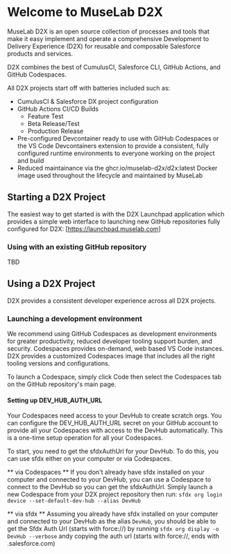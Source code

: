 # Welcome to MuseLab D2X

MuseLab D2X is an open source collection of processes and tools that make it easy implement and operate a comprehensive Development to Delivery Experience (D2X) for reusable and composable Salesforce products and services.

D2X combines the best of CumulusCI, Salesforce CLI, GitHub Actions, and GitHub Codespaces.

All D2X projects start off with batteries included such as:
* CumulusCI & Salesforce DX project configuration
* GitHub Actions CI/CD Builds
  * Feature Test
  * Beta Release/Test
  * Production Release
* Pre-configured Devcontainer ready to use with GitHub Codespaces or the VS Code Devcontainers extension to provide a consistent, fully configured runtime environments to everyone working on the project and build 
* Reduced maintainance via the ghcr.io/muselab-d2x/d2x:latest Docker image used throughout the lifecycle and maintained by MuseLab

## Starting a D2X Project

The easiest way to get started is with the D2X Launchpad application which provides a simple web interface to launching new GitHub repositories fully configured for D2X:
[https://launchpad.muselab.com]

### Using with an existing GitHub repository
TBD

## Using a D2X Project

D2X provides a consistent developer experience across all D2X projects.

### Launching a development environment

We recommend using GitHub Codespaces as development environments for greater productivity, reduced developer tooling support burden, and security. Codespaces provides on-demand, web based VS Code instances. D2X provides a customized Codespaces image that includes all the right tooling versions and configurations.

To launch a Codespace, simply click Code then select the Codespaces tab on the GitHub repository's main page.

#### Setting up DEV_HUB_AUTH_URL

Your Codespaces need access to your DevHub to create scratch orgs. You can configure the DEV_HUB_AUTH_URL secret on your GitHub account to provide all your Codespaces with access to the DevHub automatically. This is a one-time setup operation for all your Codespaces.

To start, you need to get the sfdxAuthUrl for your DevHub. To do this, you can use sfdx either on your computer or via Codespaces.

** via Codespaces **
If you don't already have sfdx installed on your computer and connected to your DevHub, you can use a Codespace to connect to the DevHub so you can get the sfdxAuthUrl. Simply launch a new Codespace from your D2X project repository then run:
`sfdx org login device --set-default-dev-hub --alias DevHub`

** via sfdx **
Assuming you already have sfdx installed on your computer and connected to your DevHub as the alias `DevHub`, you should be able to get the Sfdx Auth Url (starts with force://) by running `sfdx org display -o DevHub --verbose` andy copying the auth url (starts with force://, ends with .salesforce.com)